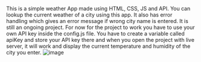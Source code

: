 This is a simple weather App made using HTML, CSS, JS and API. You can lookup the current weather of a city using this app. It also has error handling which gives an error message if wrong city name is entered. It is still an ongoing project. For now for the project to work you have to use your own API key inside the config.js file. You have to create a variable called apiKey and store your API key there and when you open the project with live server, it will work and display the current temperature and humidity of the city you enter. 
![image](https://github.com/user-attachments/assets/ba318e1c-692a-4f24-8d46-e40d4a755f12)
